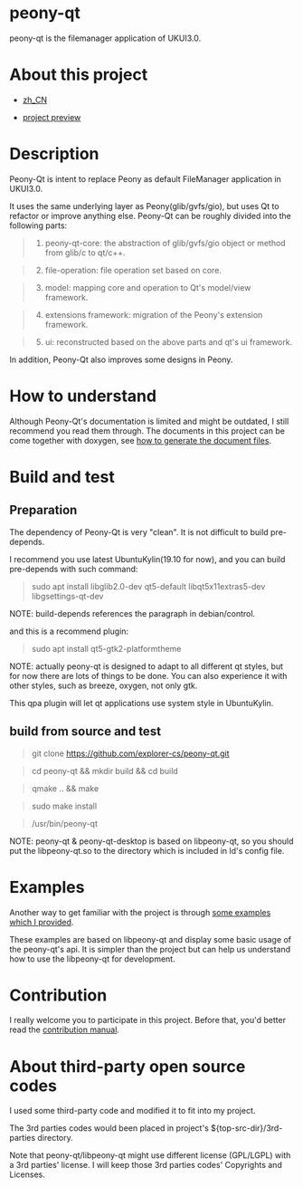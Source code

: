 # peony-qt
peony-qt is the filemanager application of UKUI3.0.

# About this project
- [zh_CN](GUIDE_ZH_CN.md)

- [project preview](https://github.com/orgs/explorer-cs/projects/3?fullscreen=true)

# Description
Peony-Qt is intent to replace Peony as default FileManager application in UKUI3.0.

It uses the same underlying layer as Peony(glib/gvfs/gio), but uses Qt to refactor or improve anything else. Peony-Qt can be roughly divided into the following parts:

> 1. peony-qt-core: the abstraction of glib/gvfs/gio object or method from glib/c to qt/c++.

> 2. file-operation: file operation set based on core.

> 3. model: mapping core and operation to Qt's model/view framework.

> 4. extensions framework: migration of the Peony's extension framework.

> 5. ui: reconstructed based on the above parts and qt's ui framework.

In addition, Peony-Qt also improves some designs in Peony.

# How to understand
Although Peony-Qt's documentation is limited and might be outdated, I still recommend you read them through. The documents in this project can be come together with doxygen, see [how to generate the document files](doxygen/README.md).

# Build and test

## Preparation
The dependency of Peony-Qt is very "clean". It is not difficult to build pre-depends.

I recommend you use latest UbuntuKylin(19.10 for now), and you can build pre-depends with such command:

> sudo apt install libglib2.0-dev qt5-default libqt5x11extras5-dev libgsettings-qt-dev

NOTE: build-depends references the paragraph in debian/control.

and this is a recommend plugin:

> sudo apt install qt5-gtk2-platformtheme

NOTE: actually peony-qt is designed to adapt to all different qt styles, but for now there are lots of things to be done. You can also experience it with other styles, such as breeze, oxygen, not only gtk.

This qpa plugin will let qt applications use system style in UbuntuKylin.

## build from source and test

> git clone https://github.com/explorer-cs/peony-qt.git

> cd peony-qt && mkdir build && cd build

> qmake .. && make

> sudo make install

> /usr/bin/peony-qt

NOTE: peony-qt & peony-qt-desktop is based on libpeony-qt, so you should put the libpeony-qt.so to the directory which is included in ld's config file.

# Examples
Another way to get familiar with the project is through [some examples which I provided](https://github.com/Yue-Lan/libpeony-qt-development-examples).

These examples are based on libpeony-qt and display some basic usage of the peony-qt's api. It is simpler than the project but can help us understand how to use the libpeony-qt for development.

# Contribution
I really welcome you to participate in this project. Before that, you'd better read the [contribution manual](CONTRIBUTING.md).

# About third-party open source codes
I used some third-party code and modified it to fit into my project.

The 3rd parties codes would been placed in project's ${top-src-dir}/3rd-parties directory.

Note that peony-qt/libpeony-qt might use different license (GPL/LGPL) with a 3rd parties' license. I will keep those 3rd parties codes' Copyrights and Licenses.
